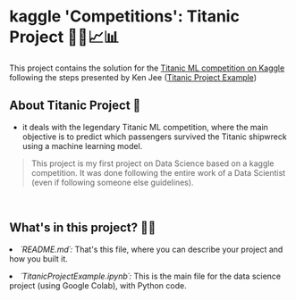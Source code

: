 # kaggle 'Competitions': Titanic Project 👩‍💻📈📊

This project contains the solution for the  [Titanic ML competition on Kaggle](https://www.kaggle.com/c/titanic) following the steps presented by Ken Jee ([Titanic Project Example](https://www.kaggle.com/kenjee/titanic-project-example))

## About Titanic Project 🚢

- it deals with the legendary Titanic ML competition, where the main objective is to predict which passengers survived the Titanic shipwreck using a machine learning model.

> This project is my first project on Data Science based on a kaggle competition. It was done following the entire work of a Data Scientist (even if following someone else guidelines).

<br/>

## What's in this project? 👩‍💻

<li/> <i>´README.md´:</i> That's this file, where you can describe your project and how you built it. 

<p/>

<li/> <i>´TitanicProjectExample.ipynb´:</i> This is the main file for the data science project (using Google Colab), with Python code.




